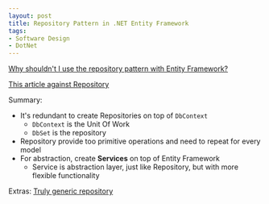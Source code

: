 ```yaml
---
layout: post
title: Repository Pattern in .NET Entity Framework
tags:
- Software Design
- DotNet
---
```



[Why shouldn't I use the repository pattern with Entity Framework?](https://softwareengineering.stackexchange.com/questions/180851/why-shouldnt-i-use-the-repository-pattern-with-entity-framework)

[This article against Repository](https://cpratt.co/repositories-and-entity-framework/)

Summary:

- It's redundant to create Repositories on top of `DbContext`
  - `DbContext` is the Unit Of Work
  - `DbSet` is the repository
- Repository provide too primitive operations and need to repeat for every model
- For abstraction, create **Services** on top of Entity Framework
  - Service is abstraction layer, just like Repository, but with more flexible functionality

Extras: [Truly generic repository](https://cpratt.co/generic-entity-base-class/)
